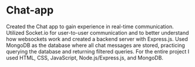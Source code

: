 # Chat-app

Created the Chat app to gain experience in real-time communication. Utilized Socket.io for user-to-user communication and to better understand how websockets work and created a backend server with Express.js. Used MongoDB as the database where all chat messages are stored, practicing querying the database and returning filtered queries. For the entire project I used HTML, CSS, JavaScript, Node.js/Express.js, and MongoDB.
